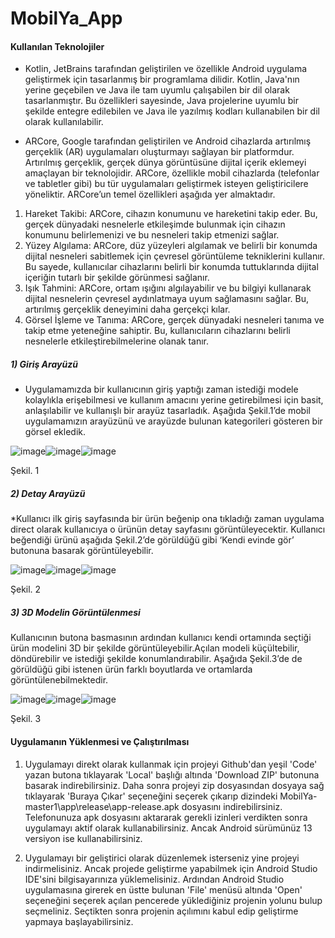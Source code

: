 # MobilYa_App

#### Kullanılan Teknolojiler
- Kotlin, JetBrains tarafından geliştirilen ve özellikle Android uygulama geliştirmek için tasarlanmış bir programlama dilidir. Kotlin, Java'nın yerine geçebilen ve Java ile tam uyumlu çalışabilen bir dil olarak tasarlanmıştır. Bu özellikleri sayesinde, Java projelerine uyumlu bir şekilde entegre edilebilen ve Java ile yazılmış kodları kullanabilen bir dil olarak kullanılabilir.

- ARCore, Google tarafından geliştirilen ve Android cihazlarda artırılmış gerçeklik (AR) uygulamaları oluşturmayı sağlayan bir platformdur. Artırılmış gerçeklik, gerçek dünya görüntüsüne dijital içerik eklemeyi amaçlayan bir teknolojidir. ARCore, özellikle mobil cihazlarda (telefonlar ve tabletler gibi) bu tür uygulamaları geliştirmek isteyen geliştiricilere yöneliktir. ARCore’un temel özellikleri aşağıda yer almaktadır. 

1.	Hareket Takibi: ARCore, cihazın konumunu ve hareketini takip eder. Bu, gerçek dünyadaki nesnelerle etkileşimde bulunmak için cihazın konumunu belirlemenizi ve bu nesneleri takip etmenizi sağlar.
2.	Yüzey Algılama: ARCore, düz yüzeyleri algılamak ve belirli bir konumda dijital nesneleri sabitlemek için çevresel görüntüleme tekniklerini kullanır. Bu sayede, kullanıcılar cihazlarını belirli bir konumda tuttuklarında dijital içeriğin tutarlı bir şekilde görünmesi sağlanır.
3.	Işık Tahmini: ARCore, ortam ışığını algılayabilir ve bu bilgiyi kullanarak dijital nesnelerin çevresel aydınlatmaya uyum sağlamasını sağlar. Bu, artırılmış gerçeklik deneyimini daha gerçekçi kılar.
4.	Görsel İşleme ve Tanıma: ARCore, gerçek dünyadaki nesneleri tanıma ve takip etme yeteneğine sahiptir. Bu, kullanıcıların cihazlarını belirli nesnelerle etkileştirebilmelerine olanak tanır.

 ##### 1) Giriş Arayüzü
- Uygulamamızda bir kullanıcının giriş yaptığı zaman istediği modele kolaylıkla erişebilmesi ve kullanım amacını yerine getirebilmesi için basit, anlaşılabilir ve kullanışlı bir arayüz tasarladık. Aşağıda Şekil.1’de mobil uygulamamızın arayüzünü ve arayüzde bulunan kategorileri gösteren bir görsel ekledik.

![image](https://github.com/zehrabetultaskin/MobilYa_App/assets/101520940/929da0e1-4ad8-4fac-ad89-3106ba83a4b0)![image](https://github.com/zehrabetultaskin/MobilYa_App/assets/101520940/f0b49165-5411-4ec8-a335-5310b80217ee)![image](https://github.com/zehrabetultaskin/MobilYa_App/assets/101520940/e5df08b0-9bd9-4e14-9dff-3f63ef5911cf)

Şekil. 1

##### 2) Detay Arayüzü
*Kullanıcı ilk giriş sayfasında bir ürün beğenip ona tıkladığı zaman uygulama direct olarak kullanıcıya o ürünün detay sayfasını görüntüleyecektir. Kullanıcı beğendiği ürünü aşağıda Şekil.2’de görüldüğü gibi ‘Kendi evinde gör’ butonuna basarak görüntüleyebilir. 

   ![image](https://github.com/zehrabetultaskin/MobilYa_App/assets/101520940/bd30b15d-65c8-417a-a9a0-ebea589748b5)![image](https://github.com/zehrabetultaskin/MobilYa_App/assets/101520940/98388beb-7f65-4fff-970f-cbe3995d2138)![image](https://github.com/zehrabetultaskin/MobilYa_App/assets/101520940/9cc2bd99-45eb-4290-a797-d85f68a7c445)

Şekil. 2

##### 3) 3D Modelin Görüntülenmesi
Kullanıcının butona basmasının ardından kullanıcı kendi ortamında seçtiği ürün modelini 3D bir şekilde görüntüleyebilir.Açılan modeli küçültebilir, döndürebilir ve istediği şekilde konumlandırabilir. Aşağıda Şekil.3’de de görüldüğü gibi istenen ürün farklı boyutlarda ve ortamlarda görüntülenebilmektedir. 

![image](https://github.com/zehrabetultaskin/MobilYa_App/assets/101520940/cefd04e4-2c43-4d7d-ae52-721a67e2cf15)![image](https://github.com/zehrabetultaskin/MobilYa_App/assets/101520940/da6aa3dc-31c8-463f-879e-d504d25ee453)![image](https://github.com/zehrabetultaskin/MobilYa_App/assets/101520940/7c8d0599-1cfb-4c5f-a493-b243d199a2e1)

Şekil. 3

#### Uygulamanın Yüklenmesi ve Çalıştırılması 
1. Uygulamayı direkt olarak kullanmak için projeyi Github'dan yeşil 'Code' yazan butona tıklayarak 'Local' başlığı altında 'Download ZIP' butonuna basarak indirebilirsiniz. Daha sonra projeyi zip dosyasından dosyaya sağ tıklayarak 'Buraya Çıkar' seçeneğini seçerek çıkarıp dizindeki MobilYa-master1\app\release\app-release.apk dosyasını indirebilirsiniz. Telefonunuza apk dosyasını aktararak gerekli izinleri verdikten sonra uygulamayı aktif olarak kullanabilirsiniz. Ancak Android sürümünüz 13 versiyon ise kullanabilirsiniz.

2. Uygulamayı bir geliştirici olarak düzenlemek isterseniz yine projeyi indirmelisiniz. Ancak projede geliştirme yapabilmek için Android Studio IDE'sini bilgisayarınıza yüklemelisiniz. Ardından Android Studio uygulamasına girerek en üstte bulunan 'File' menüsü altında 'Open' seçeneğini seçerek açılan pencerede yüklediğiniz projenin yolunu bulup seçmeliniz. Seçtikten sonra projenin açılımını kabul edip geliştirme yapmaya başlayabilirsiniz. 
   

